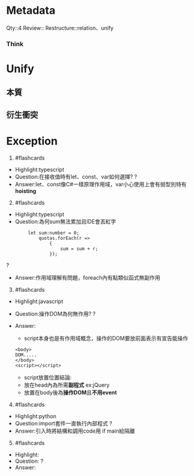 # Metadata
Qty::4
Review::
Restructure::relation、unify

### Think
# Unify

## 本質

## 衍生衝突


# Exception


1. #flashcards 
- Highlight:typescript
- Question:在接收值時有let、const、var如何選擇?
?
- Answer:let、const像C#一樣原理作用域，var小心使用上會有弱型別特有**hoisting**


2. #flashcards 
- Highlight:typescript
- Question:為何sum無法累加且IDE會丟紅字
```
        let sum:number = 0;
            quotas.forEach(r => 
                {
                    sum = sum + r;
                });
```
?
- Answer:作用域理解有問題，foreach內有點類似函式無副作用

3. #flashcards 
- Highlight:javascript

- Question:操作DOM為何無作用?
?
- Answer:
  - script本身也是有作用域概念，操作的DOM要放前面表示有宣告能操作
  ```
  <body>
  DOM.....  
  </body>
  <script></script>
  ```
  - script放置位置結論:
  - 放在head內為所需**副程式** ex:jQuery
  - 放置在body後為**操作DOM**且**不用event**

4. #flashcards 
- Highlight:python
- Question:import套件一直執行內部程式
?
- Answer:引入時將結構和調用code用 if main給隔離

5. #flashcards 
- Highlight:
- Question:
?
- Answer: